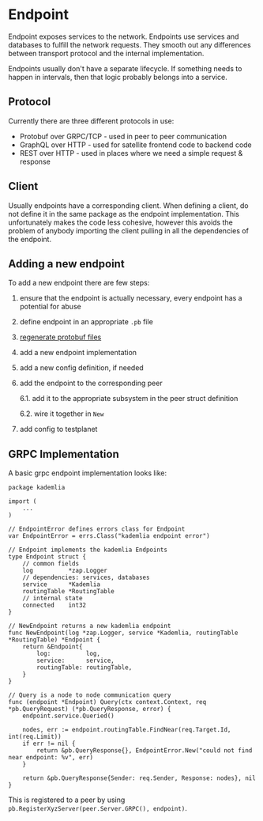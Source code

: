 # Endpoint

Endpoint exposes services to the network. Endpoints use services and databases to fulfill the network requests. They smooth out any differences between transport protocol and the internal implementation.

Endpoints usually don't have a separate lifecycle. If something needs to happen in intervals, then that logic probably belongs into a service.

## Protocol

Currently there are three different protocols in use:

* Protobuf over GRPC/TCP - used in peer to peer communication
* GraphQL over HTTP - used for satellite frontend code to backend code
* REST over HTTP - used in places where we need a simple request & response

## Client

Usually endpoints have a corresponding client. When defining a client, do not define it in the same package as the endpoint implementation. This unfortunately makes the code less cohesive, however this avoids the problem of anybody importing the client pulling in all the dependencies of the endpoint.

## Adding a new endpoint

To add a new endpoint there are few steps:

1. ensure that the endpoint is actually necessary, every endpoint has a potential for abuse
2. define endpoint in an appropriate `.pb` file
3. [regenerate protobuf files](https://github.com/storj/docs/tree/cbd1d7cf9363ad8e8a9fd4923b9a56d87c70b8b2/code/code/Protobuf.md)
4. add a new endpoint implementation
5. add a new config definition, if needed
6. add the endpoint to the corresponding peer

   6.1. add it to the appropriate subsystem in the peer struct definition

   6.2. wire it together in `New`

7. add config to testplanet

## GRPC Implementation

A basic grpc endpoint implementation looks like:

```text
package kademlia

import (
    ...
)

// EndpointError defines errors class for Endpoint
var EndpointError = errs.Class("kademlia endpoint error")

// Endpoint implements the kademlia Endpoints
type Endpoint struct {
    // common fields
    log          *zap.Logger
    // dependencies: services, databases
    service      *Kademlia
    routingTable *RoutingTable
    // internal state
    connected    int32
}

// NewEndpoint returns a new kademlia endpoint
func NewEndpoint(log *zap.Logger, service *Kademlia, routingTable *RoutingTable) *Endpoint {
    return &Endpoint{
        log:          log,
        service:      service,
        routingTable: routingTable,
    }
}

// Query is a node to node communication query
func (endpoint *Endpoint) Query(ctx context.Context, req *pb.QueryRequest) (*pb.QueryResponse, error) {
    endpoint.service.Queried()

    nodes, err := endpoint.routingTable.FindNear(req.Target.Id, int(req.Limit))
    if err != nil {
        return &pb.QueryResponse{}, EndpointError.New("could not find near endpoint: %v", err)
    }

    return &pb.QueryResponse{Sender: req.Sender, Response: nodes}, nil
}
```

This is registered to a peer by using `pb.RegisterXyzServer(peer.Server.GRPC(), endpoint)`.


